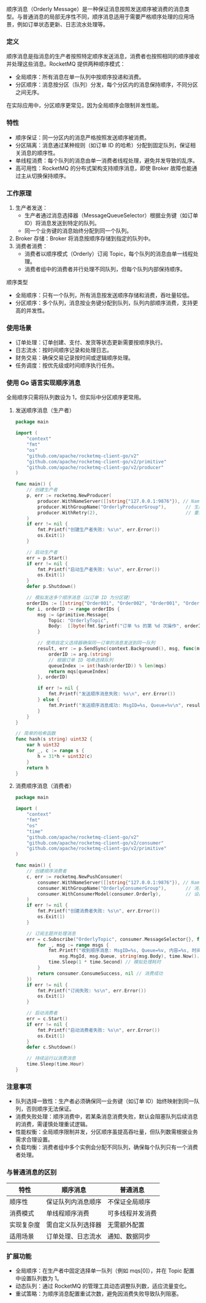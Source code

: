 顺序消息（Orderly Message）是一种保证消息按照发送顺序被消费的消息类型。与普通消息的局部无序性不同，顺序消息适用于需要严格顺序处理的应用场景，例如订单状态更新、日志流水处理等。

### 定义

顺序消息是指消息的生产者按照特定顺序发送消息，消费者也按照相同的顺序接收并处理这些消息。RocketMQ 提供两种顺序模式：

- 全局顺序：所有消息在单一队列中按顺序投递和消费。
- 分区顺序：消息按分区（队列）分发，每个分区内的消息保持顺序，不同分区之间无序。

在实际应用中，分区顺序更常见，因为全局顺序会限制并发性能。

### 特性

- 顺序保证：同一分区内的消息严格按照发送顺序被消费。
- 分区隔离：消息通过某种规则（如订单 ID 的哈希）分配到固定队列，保证相关消息的顺序性。
- 单线程消费：每个队列的消息由单一消费者线程处理，避免并发导致的乱序。
- 高可用性：RocketMQ 的分布式架构支持顺序消息，即使 Broker 故障也能通过主从切换保持顺序。

### 工作原理

1. 生产者发送：
   - 生产者通过消息选择器（MessageQueueSelector）根据业务键（如订单 ID）将消息发送到特定的队列。
   - 同一个业务键的消息始终分配到同一个队列。
2. Broker 存储：Broker 将消息按顺序存储到指定的队列中。
3. 消费者消费：
   - 消费者以顺序模式（Orderly）订阅 Topic，每个队列的消息由单一线程处理。
   - 消费者组中的消费者并行处理不同队列，但每个队列内部保持顺序。

顺序类型

- 全局顺序：只有一个队列，所有消息按发送顺序存储和消费，吞吐量较低。
- 分区顺序：多个队列，消息按业务键分配到队列，队列内部顺序消费，支持更高的并发性。

### 使用场景

- 订单处理：订单创建、支付、发货等状态更新需要按顺序执行。
- 日志流水：按时间顺序记录和处理日志。
- 财务交易：确保交易记录按时间或逻辑顺序处理。
- 任务调度：按优先级或时间顺序执行任务。

### 使用 Go 语言实现顺序消息

全局顺序只需将队列数设为 1，但实际中分区顺序更常用。

1. 发送顺序消息（生产者）

   ```go
   package main
   
   import (
       "context"
       "fmt"
       "os"
       "github.com/apache/rocketmq-client-go/v2"
       "github.com/apache/rocketmq-client-go/v2/primitive"
       "github.com/apache/rocketmq-client-go/v2/producer"
   )
   
   func main() {
       // 创建生产者
       p, err := rocketmq.NewProducer(
           producer.WithNameServer([]string{"127.0.0.1:9876"}), // NameServer 地址
           producer.WithGroupName("OrderlyProducerGroup"),       // 生产者组名
           producer.WithRetry(2),                                // 重试次数
       )
       if err != nil {
           fmt.Printf("创建生产者失败: %s\n", err.Error())
           os.Exit(1)
       }
   
       // 启动生产者
       err = p.Start()
       if err != nil {
           fmt.Printf("启动生产者失败: %s\n", err.Error())
           os.Exit(1)
       }
       defer p.Shutdown()
   
       // 模拟发送多个顺序消息（以订单 ID 为分区键）
       orderIDs := []string{"Order001", "Order002", "Order001", "Order003"}
       for i, orderID := range orderIDs {
           msg := &primitive.Message{
               Topic: "OrderlyTopic",
               Body:  []byte(fmt.Sprintf("订单 %s 的第 %d 次操作", orderID, i+1)),
           }
   
           // 使用自定义选择器确保同一订单的消息发送到同一队列
           result, err := p.SendSync(context.Background(), msg, func(mqs []*primitive.MessageQueue, msg *primitive.Message, arg interface{}) *primitive.MessageQueue {
               orderID := arg.(string)
               // 根据订单 ID 哈希选择队列
               queueIndex := int(hash(orderID)) % len(mqs)
               return mqs[queueIndex]
           }, orderID)
   
           if err != nil {
               fmt.Printf("发送顺序消息失败: %s\n", err.Error())
           } else {
               fmt.Printf("发送顺序消息成功: MsgID=%s, Queue=%v\n", result.MsgID, result.Queue)
           }
       }
   }
   
   // 简单的哈希函数
   func hash(s string) uint32 {
       var h uint32
       for _, c := range s {
           h = 31*h + uint32(c)
       }
       return h
   }
   ```

2. 消费顺序消息（消费者）

   ```go
   package main
   
   import (
       "context"
       "fmt"
       "os"
       "time"
       "github.com/apache/rocketmq-client-go/v2"
       "github.com/apache/rocketmq-client-go/v2/consumer"
       "github.com/apache/rocketmq-client-go/v2/primitive"
   )
   
   func main() {
       // 创建顺序消费者
       c, err := rocketmq.NewPushConsumer(
           consumer.WithNameServer([]string{"127.0.0.1:9876"}), // NameServer 地址
           consumer.WithGroupName("OrderlyConsumerGroup"),       // 消费者组名
           consumer.WithConsumerModel(consumer.Orderly),         // 设置顺序消费模式
       )
       if err != nil {
           fmt.Printf("创建消费者失败: %s\n", err.Error())
           os.Exit(1)
       }
   
       // 订阅主题并处理消息
       err = c.Subscribe("OrderlyTopic", consumer.MessageSelector{}, func(ctx context.Context, msgs ...*primitive.MessageExt) (consumer.ConsumeResult, error) {
           for _, msg := range msgs {
               fmt.Printf("收到顺序消息: MsgID=%s, Queue=%v, 内容=%s, 时间=%s\n", 
                   msg.MsgId, msg.Queue, string(msg.Body), time.Now().Format(time.RFC3339))
               time.Sleep(1 * time.Second) // 模拟处理耗时
           }
           return consumer.ConsumeSuccess, nil // 消费成功
       })
       if err != nil {
           fmt.Printf("订阅失败: %s\n", err.Error())
           os.Exit(1)
       }
   
       // 启动消费者
       err = c.Start()
       if err != nil {
           fmt.Printf("启动消费者失败: %s\n", err.Error())
           os.Exit(1)
       }
       defer c.Shutdown()
   
       // 持续运行以消费消息
       time.Sleep(time.Hour)
   }
   ```

### 注意事项

- 队列选择一致性：生产者必须确保同一业务键（如订单 ID）始终映射到同一队列，否则顺序无法保证。
- 消费失败处理：顺序消费中，若某条消息消费失败，默认会阻塞队列后续消息的消费，需谨慎处理重试逻辑。
- 性能权衡：全局顺序限制并发，分区顺序虽提高吞吐量，但队列数需根据业务需求合理设置。
- 负载均衡：消费者组中多个实例会分配不同队列，确保每个队列只有一个消费者处理。

### 与普通消息的区别

| 特性       | 顺序消息           | 普通消息         |
| ---------- | ------------------ | ---------------- |
| 顺序性     | 保证队列内消息顺序 | 不保证全局顺序   |
| 消费模式   | 单线程顺序消费     | 可多线程并发消费 |
| 实现复杂度 | 需自定义队列选择器 | 无需额外配置     |
| 适用场景   | 订单处理、日志流水 | 通知、数据同步   |

### 扩展功能

- 全局顺序：在生产者中固定选择单一队列（例如 mqs[0]），并在 Topic 配置中设置队列数为 1。
- 动态队列：通过 RocketMQ 的管理工具动态调整队列数，适应流量变化。
- 重试策略：为顺序消息配置重试次数，避免因消费失败导致队列阻塞。